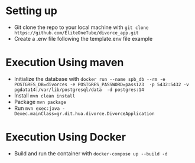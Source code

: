 # Setting up 
  * Git clone the repo to your local machine with `git clone https://github.com/EliteOneTube/divorce_app.git`
  * Create a .env file following the template.env file example

# Execution Using maven
  * Initialize the database with `docker run --name spb_db --rm -e POSTGRES_DB=divorces -e POSTGRES_PASSWORD=pass123  -p 5432:5432 -v pgdata14:/var/lib/postgresql/data  -d postgres:14`
  * Install  `mvn clean install`
  * Package `mvn package`
  * Run `mvn exec:java -Dexec.mainClass=gr.dit.hua.divorce.DivorceApplication`

#  Execution Using Docker
  * Build and run the container with `docker-compose up --build -d`